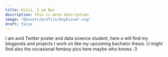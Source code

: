 ```yaml
---
title: Hiiii, I am Nyx
description: this is meta description
image: "@assets/profile/boykisser.svg"
draft: false
---
```



I am avid Twitter poster and data science student, here u will find my blogposts and projects I work on like my upcoming bachelor thesis.
U might find also the occasional femboy pics here maybe who knows :3